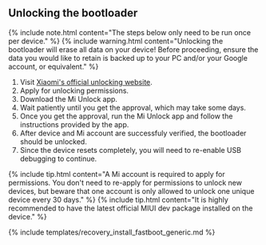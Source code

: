## Unlocking the bootloader

{% include note.html content="The steps below only need to be run once per device." %}
{% include warning.html content="Unlocking the bootloader will erase all data on your device!
Before proceeding, ensure the data you would like to retain is backed up to your PC and/or your Google account, or equivalent." %}

1. Visit [Xiaomi's official unlocking website](http://en.miui.com/unlock/).
2. Apply for unlocking permissions.
3. Download the Mi Unlock app.
4. Wait patiently until you get the approval, which may take some days.
5. Once you get the approval, run the Mi Unlock app and follow the instructions provided by the app.
6. After device and Mi account are successfuly verified, the bootloader should be unlocked.
8. Since the device resets completely, you will need to re-enable USB debugging to continue.

{% include tip.html content="A Mi account is required to apply for permissions. You don't need to re-apply for permissions to unlock new devices,
but beware that one account is only allowed to unlock one unique device every 30 days." %}
{% include tip.html content="It is highly recommended to have the latest official MIUI dev package installed on the device." %}

{% include templates/recovery_install_fastboot_generic.md %}
